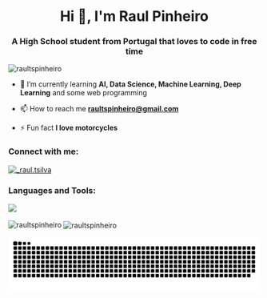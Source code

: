 <h1 align="center">Hi 👋, I'm Raul Pinheiro</h1>
<h3 align="center">A High School student from Portugal that loves to code in free time</h3>

<p align="left"> <img src="https://komarev.com/ghpvc/?username=raultspinheiro&label=Profile%20views&color=000000&style=flat" alt="raultspinheiro" /> </p>

- 🌱 I’m currently learning **AI, Data Science, Machine Learning, Deep Learning** and some web programming

- 📫 How to reach me **raultspinheiro@gmail.com**

- ⚡ Fun fact **I love motorcycles**

<h3 align="left">Connect with me:</h3>
<p align="left">
<a href="https://instagram.com/_raul.tsilva" target="blank"><img align="center" src="https://raw.githubusercontent.com/rahuldkjain/github-profile-readme-generator/master/src/images/icons/Social/instagram.svg" alt="_raul.tsilva" height="30" width="40" /></a>
</p>

<h3 align="left">Languages and Tools:</h3>
  <a href="https://go-skill-icons.vercel.app/">
    <img src="https://go-skill-icons.vercel.app/api/icons?i=git,python,streamlit,pandas,matplotlib,sklearn,numpy,selenium,bash,linux" />
  </a>
<p></p>
<p><img align="left" src="https://github-readme-stats.vercel.app/api/top-langs?username=raultspinheiro&show_icons=true&theme=dark&locale=en&layout=compact" alt="raultspinheiro" /></p>

<p>&nbsp;<img align="center" src="https://github-readme-stats.vercel.app/api?username=raultspinheiro&show_icons=true&theme=dark&locale=en" alt="raultspinheiro" /></p>


<picture align="center">
  <source media="(prefers-color-scheme: dark)" srcset="https://raw.githubusercontent.com/raultspinheiro/raultspinheiro/output/github-contribution-grid-snake-dark.svg">
  <source media="(prefers-color-scheme: light)" srcset="https://raw.githubusercontent.com/raultspinheiro/raultspinheiro/output/github-contribution-grid-snake-dark.svg">
  <img align="center" alt="github contribution grid snake animation" src="https://raw.githubusercontent.com/raultspinheiro/raultspinheiro/output/github-contribution-grid-snake.svg">
</picture>
